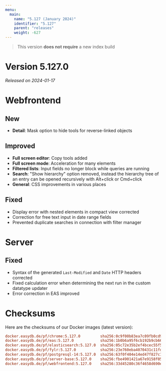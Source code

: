 ```yaml
---
menu:
  main:
    name: "5.127 (January 2024)"
    identifier: "5.127"
    parent: "releases"
    weight: -627
---
```


> This version **does not require** a new index build

# Version 5.127.0

*Released on 2024-01-17*


# Webfrontend

## New

* **Detail**: Mask option to hide tools for reverse-linked objects

## Improved

* **Full screen editor**: Copy tools added
* **Full screen mode**: Acceleration for many elements
* **Filtered lists**: Input fields no longer block while queries are running
* **Search**: "Show hierarchy" option removed, instead the hierarchy tree of an entry can be opened recursively with Alt+click or Cmd+click
* **General**: CSS improvements in various places

## Fixed

* Display error with nested elements in compact view corrected
* Correction for free text input in date range fields
* Prevented duplicate searches in connection with filter manager

# Server

## Fixed

* Syntax of the generated `Last-Modified` and `Date` HTTP headers corrected
* Fixed calculation error when determining the next run in the custom datatype updater
* Error correction in EAS improved


# Checksums

Here are the checksums of our Docker images (latest version):

```ini
docker.easydb.de/pf/chrome:5.127.0         sha256:0c9f00b83ea7c09fb0cd91df1f1d84a899a2ec8c59e2dd014bbd22e4816af27f
docker.easydb.de/pf/eas:5.127.0            sha256:1b0b6a95f6cb192b9cb6657d99cfe60e33278df7570d2ca804b9390b19c7a4c7
docker.easydb.de/pf/elasticsearch:5.127.0  sha256:05c72e35b2ef4bcec55f59d18c847916451a4fb0e0bda74373e5a9a5aedbe69e
docker.easydb.de/pf/fylr:5.127.0           sha256:23e760eba4070431c11fd3d6ec99ec12d22697337571adac2460329f9e3dbbc4
docker.easydb.de/pf/postgresql-14:5.127.0  sha256:63f0f404e14ed47f827c1df335cfe1e396d762b5ff89e24cb98409efb2d88fcc
docker.easydb.de/pf/server-base:5.127.0    sha256:fbe4901421a67e9158f05d7c02e8bc6e11baad739bd784e2f368eeaaa08ddcab
docker.easydb.de/pf/webfrontend:5.127.0    sha256:33d45280c36f4658d690e6f18cecd9d8ee8aaa8736cdeb6129ee066139fd8350
```
